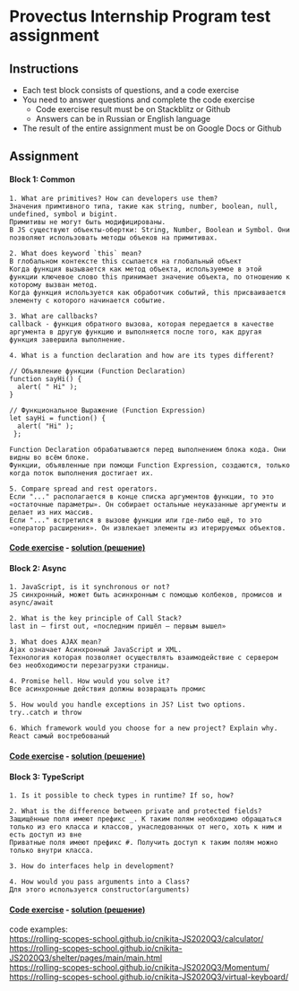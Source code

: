# Provectus Internship Program test assignment

## Instructions

* Each test block consists of questions, and a code exercise
* You need to answer questions and complete the code exercise
    * Code exercise result must be on Stackblitz or Github
    * Answers can be in Russian or English language
* The result of the entire assignment must be on Google Docs or Github

## Assignment
#### Block 1: Common
    1. What are primitives? How can developers use them?
    Значения примтивного типа, такие как string, number, boolean, null, undefined, symbol и bigint.
    Примитивы не могут быть модифицированы. 
    В JS существуют объекты-обертки: String, Number, Boolean и Symbol. Они позволяют использовать методы объеков на примитивах.
    
    2. What does keyword `this` mean?
    В глобальном контексте this ссылается на глобальный объект
    Когда функция вызывается как метод объекта, используемое в этой функции ключевое слово this принимает значение объекта, по отношению к которому вызван метод.
    Когда функция используется как обработчик событий, this присваивается элементу с которого начинается событие.

    3. What are callbacks?
    callback - функция обратного вызова, которая передается в качестве аргумента в другую функцию и выполняется после того, как другая функция завершила выполнение.
    
    4. What is a function declaration and how are its types different?
   ```JS
   // Объявление функции (Function Declaration)
   function sayHi() {
     alert( " Hi" );
   }
   ```
   ```JS
   // Функциональное Выражение (Function Expression)
   let sayHi = function() {
     alert( "Hi" );
    };
   ```
    Function Declaration обрабатываются перед выполнением блока кода. Они видны во всём блоке.
    Функции, объявленные при помощи Function Expression, создаются, только когда поток выполнения достигает их.
    
    5. Compare spread and rest operators.
    Если "..." располагается в конце списка аргументов функции, то это «остаточные параметры». Он собирает остальные неуказанные аргументы и делает из них массив.
    Если "..." встретился в вызове функции или где-либо ещё, то это «оператор расширения». Он извлекает элементы из итерируемых объектов.

    
#### [Code exercise](https://stackblitz.com/edit/js-block1?file=task.js) - [solution (решение)](https://stackblitz.com/edit/js-block1-c33ito?file=task.js)

#### Block 2: Async
    1. JavaScript, is it synchronous or not?
    JS синхронный, может быть асинхронным с помощью колбеков, промисов и async/await

    2. What is the key principle of Call Stack?
    last in — first out, «последним пришёл — первым вышел»
    
    3. What does AJAX mean?
    Ajax означает Асинхронный JavaScript и XML.
    Технология которая позволяет осуществлять взаимодействие с сервером без необходимости перезагрузки страницы.
    
    4. Promise hell. How would you solve it?
    Все асинхронные действия должны возвращать промис
    
    5. How would you handle exceptions in JS? List two options.
    try..catch и throw
    
    6. Which framework would you choose for a new project? Explain why.
    React самый востребованый

#### [Code exercise](https://stackblitz.com/edit/js-llr1ac-async-task-xqvfc5) - [solution (решение)](https://stackblitz.com/edit/js-llr1ac-async-task-h8nkfo?file=index.js)


#### Block 3: TypeScript
    1. Is it possible to check types in runtime? If so, how?
    
    2. What is the difference between private and protected fields?
    Защищённые поля имеют префикс _. К таким полям необходимо обращаться только из его класса и классов, унаследованных от него, хоть к ним и есть доступ из вне
    Приватные поля имеют префикс #. Получить доступ к таким полям можно только внутри класса.

    3. How do interfaces help in development?
    
    4. How would you pass arguments into a Class?
    Для этого используется constructor(arguments)
#### [Code exercise](https://stackblitz.com/edit/typescript-2xfiqk) - [solution (решение)](https://stackblitz.com/edit/typescript-rdzyev)

code examples: <br>
https://rolling-scopes-school.github.io/cnikita-JS2020Q3/calculator/ <br>
https://rolling-scopes-school.github.io/cnikita-JS2020Q3/shelter/pages/main/main.html <br>
https://rolling-scopes-school.github.io/cnikita-JS2020Q3/Momentum/ <br>
https://rolling-scopes-school.github.io/cnikita-JS2020Q3/virtual-keyboard/ <br>
